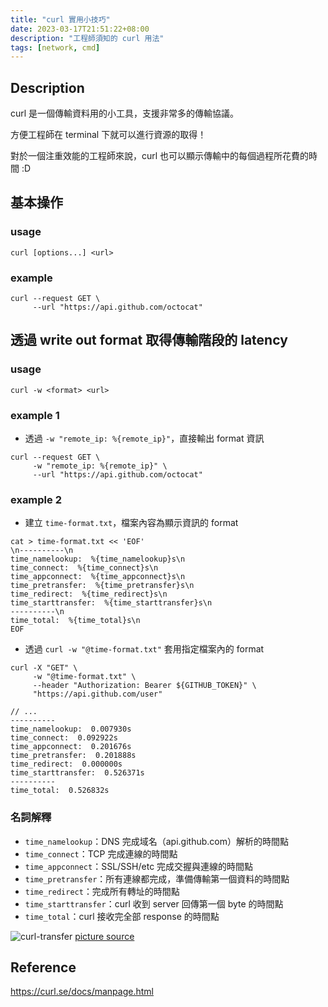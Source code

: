 ```yaml
---
title: "curl 實用小技巧"
date: 2023-03-17T21:51:22+08:00
description: "工程師須知的 curl 用法"
tags: [network, cmd]
---
```

## Description

curl 是一個傳輸資料用的小工具，支援非常多的傳輸協議。

方便工程師在 terminal 下就可以進行資源的取得！

對於一個注重效能的工程師來說，curl 也可以顯示傳輸中的每個過程所花費的時間 :D

## 基本操作

### usage

```shell
curl [options...] <url>
```

### example

```shell
curl --request GET \
     --url "https://api.github.com/octocat"
```

## 透過 write out format 取得傳輸階段的 latency

### usage

```shell
curl -w <format> <url>
```

### example 1

- 透過 `-w "remote_ip: %{remote_ip}"`，直接輸出 format 資訊

```shell
curl --request GET \
     -w "remote_ip: %{remote_ip}" \
     --url "https://api.github.com/octocat"
```

### example 2

- 建立 `time-format.txt`，檔案內容為顯示資訊的 format

```shell
cat > time-format.txt << 'EOF'
\n----------\n
time_namelookup:  %{time_namelookup}s\n
time_connect:  %{time_connect}s\n
time_appconnect:  %{time_appconnect}s\n
time_pretransfer:  %{time_pretransfer}s\n
time_redirect:  %{time_redirect}s\n
time_starttransfer:  %{time_starttransfer}s\n
----------\n
time_total:  %{time_total}s\n
EOF
```

- 透過 `curl -w "@time-format.txt"` 套用指定檔案內的 format

```shell
curl -X "GET" \
     -w "@time-format.txt" \
     --header "Authorization: Bearer ${GITHUB_TOKEN}" \
     "https://api.github.com/user"

// ...
----------
time_namelookup:  0.007930s
time_connect:  0.092922s
time_appconnect:  0.201676s
time_pretransfer:  0.201888s
time_redirect:  0.000000s
time_starttransfer:  0.526371s
----------
time_total:  0.526832s

```

### 名詞解釋

- `time_namelookup`：DNS 完成域名（api.github.com）解析的時間點
- `time_connect`：TCP 完成連線的時間點
- `time_appconnect`：SSL/SSH/etc 完成交握與連線的時間點
- `time_pretransfer`：所有連線都完成，準備傳輸第一個資料的時間點
- `time_redirect`：完成所有轉址的時間點
- `time_starttransfer`：curl 收到 server 回傳第一個 byte 的時間點
- `time_total`：curl 接收完全部 response 的時間點

![curl-transfer](/blog/images/curl-transfer.png)
[picture source](https://blog.cloudflare.com/a-question-of-timing/#timing-with-curl)

## Reference

<https://curl.se/docs/manpage.html>
